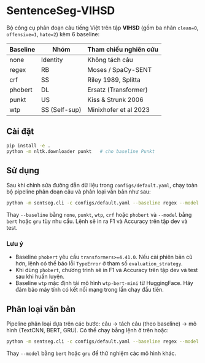 # SentenceSeg-VIHSD

Bộ công cụ phân đoạn câu tiếng Việt trên tập **VIHSD** (gồm ba nhãn `clean=0`, `offensive=1`, `hate=2`) kèm 6 baseline:

| Baseline         | Nhóm        | Tham chiếu nghiên cứu         |
|------------------|--------------|-----------------------------------------|
| none             | Identity     | Không tách câu                         |
| regex            | RB           | Moses / SpaCy-SENT                      |
| crf              | SS           | Riley 1989, Splitta                     |
| phobert          | DL           | Ersatz (Transformer)                    |
| punkt            | US           | Kiss & Strunk 2006                      |
| wtp              | SS (Self-sup)| Minixhofer et al 2023                   |


## Cài đặt

```bash
pip install -e .
python -m nltk.downloader punkt   # cho baseline Punkt
```

## Sử dụng

Sau khi chỉnh sửa đường dẫn dữ liệu trong `configs/default.yaml`, chạy toàn bộ pipeline phân đoạn câu và phân loại văn bản như sau:
```bash
python -m sentseg.cli -c configs/default.yaml --baseline regex --model textcnn
```

Thay `--baseline` bằng `none`, `punkt`, `wtp`, `crf` hoặc `phobert` và `--model` bằng `bert` hoặc `gru` tùy nhu cầu. Lệnh sẽ in ra F1 và Accuracy trên tập dev và test.

### Lưu ý

- Baseline `phobert` yêu cầu `transformers>=4.41.0`. Nếu cài phiên bản cũ hơn, lệnh có thể báo lỗi `TypeError` ở tham số `evaluation_strategy`.
- Khi dùng `phobert`, chương trình sẽ in F1 và Accuracy trên tập dev và test sau khi huấn luyện.
- Baseline `wtp` mặc định tải mô hình `wtp-bert-mini` từ HuggingFace. Hãy đảm
  bảo máy tính có kết nối mạng trong lần chạy đầu tiên.

## Phân loại văn bản

Pipeline phân loại dựa trên các bước: câu → tách câu (theo baseline) → mô hình (TextCNN, BERT, GRU). Có thể chạy bằng lệnh ở trên hoặc:
```bash
python -m sentseg.cli -c configs/default.yaml --baseline regex --model textcnn
```
Thay `--model` bằng `bert` hoặc `gru` để thử nghiệm các mô hình khác.
